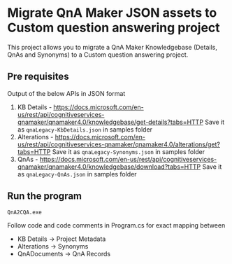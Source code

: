 # Migrate QnA Maker JSON assets to Custom question answering project
This project allows you to migrate a QnA Maker Knowledgebase (Details, QnAs and Synonyms) to a Custom question answering project.

## Pre requisites
Output of the below APIs in JSON format
1. KB Details - https://docs.microsoft.com/en-us/rest/api/cognitiveservices-qnamaker/qnamaker4.0/knowledgebase/get-details?tabs=HTTP 
Save it as `qnaLegacy-KbDetails.json` in samples folder
2. Alterations - https://docs.microsoft.com/en-us/rest/api/cognitiveservices-qnamaker/qnamaker4.0/alterations/get?tabs=HTTP
Save it as `qnaLegacy-Synonyms.json` in samples folder
3. QnAs - https://docs.microsoft.com/en-us/rest/api/cognitiveservices-qnamaker/qnamaker4.0/knowledgebase/download?tabs=HTTP
Save it as `qnaLegacy-QnAs.json` in samples folder

## Run the program
`QnA2CQA.exe` 

Follow code and code comments in Program.cs for exact mapping between
- KB Details -> Project Metadata
- Alterations -> Synonyms
- QnADocuments -> QnA Records